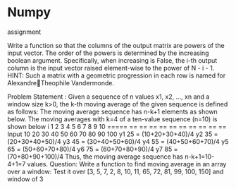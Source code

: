 # Numpy
assignment

Write a function so that the columns of the output matrix are powers of the input
vector.
The order of the powers is determined by the increasing boolean argument. Specifically, when 
increasing is False, the i-th output column is the input vector raised element-wise to the power 
of N - i - 1.
HINT: Such a matrix with a geometric progression in each row is named for AlexandreTheophile Vandermonde.

Problem Statement :
Given a sequence of n values x1, x2, ..., xn and a window size k>0, the k-th moving average of 
the given sequence is defined as follows:
The moving average sequence has n-k+1 elements as shown below.
The moving averages with k=4 of a ten-value sequence (n=10) is shown below
i 1 2 3 4 5 6 7 8 9 10
===== == == == == == == == == == ==
Input 10 20 30 40 50 60 70 80 90 100 
y1 25 = (10+20+30+40)/4
y2 35 = (20+30+40+50)/4
y3 45 = (30+40+50+60)/4
y4 55 = (40+50+60+70)/4
y5 65 = (50+60+70+80)/4
y6 75 = (60+70+80+90)/4
y7 85 = (70+80+90+100)/4
Thus, the moving average sequence has n-k+1=10-4+1=7 values.
Question: Write a function to find moving average in an array over a window:
 Test it over [3, 5, 7, 2, 8, 10, 11, 65, 72, 81, 99, 100, 150] and window of 3
